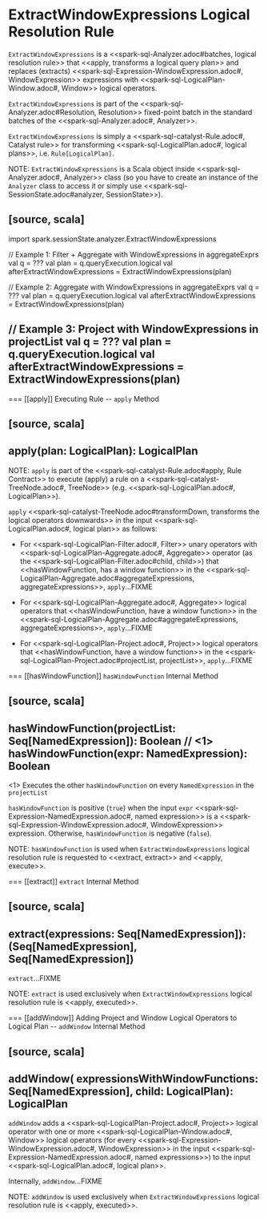 # ExtractWindowExpressions Logical Resolution Rule

`ExtractWindowExpressions` is a <<spark-sql-Analyzer.adoc#batches, logical resolution rule>> that <<apply, transforms a logical query plan>> and replaces (extracts) <<spark-sql-Expression-WindowExpression.adoc#, WindowExpression>> expressions with <<spark-sql-LogicalPlan-Window.adoc#, Window>> logical operators.

`ExtractWindowExpressions` is part of the <<spark-sql-Analyzer.adoc#Resolution, Resolution>> fixed-point batch in the standard batches of the <<spark-sql-Analyzer.adoc#, Analyzer>>.

`ExtractWindowExpressions` is simply a <<spark-sql-catalyst-Rule.adoc#, Catalyst rule>> for transforming <<spark-sql-LogicalPlan.adoc#, logical plans>>, i.e. `Rule[LogicalPlan]`.

NOTE: `ExtractWindowExpressions` is a Scala object inside <<spark-sql-Analyzer.adoc#, Analyzer>> class (so you have to create an instance of the `Analyzer` class to access it or simply use <<spark-sql-SessionState.adoc#analyzer, SessionState>>).

[source, scala]
----
import spark.sessionState.analyzer.ExtractWindowExpressions

// Example 1: Filter + Aggregate with WindowExpressions in aggregateExprs
val q = ???
val plan = q.queryExecution.logical
val afterExtractWindowExpressions = ExtractWindowExpressions(plan)

// Example 2: Aggregate with WindowExpressions in aggregateExprs
val q = ???
val plan = q.queryExecution.logical
val afterExtractWindowExpressions = ExtractWindowExpressions(plan)

// Example 3: Project with WindowExpressions in projectList
val q = ???
val plan = q.queryExecution.logical
val afterExtractWindowExpressions = ExtractWindowExpressions(plan)
----

=== [[apply]] Executing Rule -- `apply` Method

[source, scala]
----
apply(plan: LogicalPlan): LogicalPlan
----

NOTE: `apply` is part of the <<spark-sql-catalyst-Rule.adoc#apply, Rule Contract>> to execute (apply) a rule on a <<spark-sql-catalyst-TreeNode.adoc#, TreeNode>> (e.g. <<spark-sql-LogicalPlan.adoc#, LogicalPlan>>).

`apply` <<spark-sql-catalyst-TreeNode.adoc#transformDown, transforms the logical operators downwards>> in the input <<spark-sql-LogicalPlan.adoc#, logical plan>> as follows:

* For <<spark-sql-LogicalPlan-Filter.adoc#, Filter>> unary operators with <<spark-sql-LogicalPlan-Aggregate.adoc#, Aggregate>> operator (as the <<spark-sql-LogicalPlan-Filter.adoc#child, child>>) that <<hasWindowFunction, has a window function>> in the <<spark-sql-LogicalPlan-Aggregate.adoc#aggregateExpressions, aggregateExpressions>>, `apply`...FIXME

* For <<spark-sql-LogicalPlan-Aggregate.adoc#, Aggregate>> logical operators that <<hasWindowFunction, have a window function>> in the <<spark-sql-LogicalPlan-Aggregate.adoc#aggregateExpressions, aggregateExpressions>>, `apply`...FIXME

* For <<spark-sql-LogicalPlan-Project.adoc#, Project>> logical operators that <<hasWindowFunction, have a window function>> in the <<spark-sql-LogicalPlan-Project.adoc#projectList, projectList>>, `apply`...FIXME

=== [[hasWindowFunction]] `hasWindowFunction` Internal Method

[source, scala]
----
hasWindowFunction(projectList: Seq[NamedExpression]): Boolean // <1>
hasWindowFunction(expr: NamedExpression): Boolean
----
<1> Executes the other `hasWindowFunction` on every `NamedExpression` in the `projectList`

`hasWindowFunction` is positive (`true`) when the input `expr` <<spark-sql-Expression-NamedExpression.adoc#, named expression>> is a <<spark-sql-Expression-WindowExpression.adoc#, WindowExpression>> expression. Otherwise, `hasWindowFunction` is negative (`false`).

NOTE: `hasWindowFunction` is used when `ExtractWindowExpressions` logical resolution rule is requested to <<extract, extract>> and <<apply, execute>>.

=== [[extract]] `extract` Internal Method

[source, scala]
----
extract(expressions: Seq[NamedExpression]): (Seq[NamedExpression], Seq[NamedExpression])
----

`extract`...FIXME

NOTE: `extract` is used exclusively when `ExtractWindowExpressions` logical resolution rule is <<apply, executed>>.

=== [[addWindow]] Adding Project and Window Logical Operators to Logical Plan -- `addWindow` Internal Method

[source, scala]
----
addWindow(
  expressionsWithWindowFunctions: Seq[NamedExpression],
  child: LogicalPlan): LogicalPlan
----

`addWindow` adds a <<spark-sql-LogicalPlan-Project.adoc#, Project>> logical operator with one or more <<spark-sql-LogicalPlan-Window.adoc#, Window>> logical operators (for every <<spark-sql-Expression-WindowExpression.adoc#, WindowExpression>> in the input <<spark-sql-Expression-NamedExpression.adoc#, named expressions>>) to the input <<spark-sql-LogicalPlan.adoc#, logical plan>>.

Internally, `addWindow`...FIXME

NOTE: `addWindow` is used exclusively when `ExtractWindowExpressions` logical resolution rule is <<apply, executed>>.
